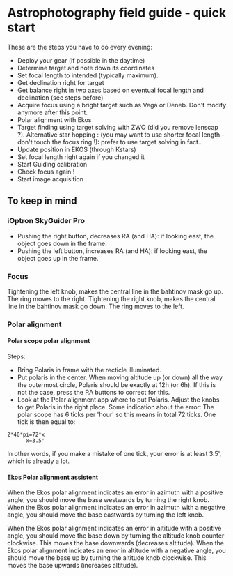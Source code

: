 # Astrophotography field guide - quick start
These are the steps you have to do every evening:
- Deploy your gear (if possible in the daytime)
- Determine target and note down its coordinates
- Set focal length to intended (typically maximum).
- Get declination right for target
- Get balance right in two axes based on eventual focal length and declination (see steps before)
- Acquire focus using a bright target such as Vega or Deneb. Don't modify anymore after this point. 
- Polar alignment with Ekos
- Target finding using target solving with ZWO (did you remove lenscap ?). 
	Alternative star hopping : (you may want to use shorter focal length - don't touch the focus ring !): prefer to use target solving in fact..
- Update position in EKOS (through Kstars)
- Set focal length right again if you changed it
- Start Guiding calibration
- Check focus again !
- Start image acquisition

## To keep in mind
### iOptron SkyGuider Pro
- Pushing the right button, decreases RA (and HA): if looking east, the object goes down in the frame.
- Pushing the left button, increases RA (and HA): if looking east, the object goes up in the frame.

### Focus
Tightening the left knob, makes the central line in the bahtinov mask go up. The ring moves to the right.
Tightening the right knob, makes the central line in the bahtinov mask go down. The ring moves to the left.

### Polar alignment
#### Polar scope polar alignment
Steps:
- Bring Polaris in frame with the recticle illuminated.
- Put polaris in the center. When moving altitude up (or down) all the way the outermost circle, Polaris should be exactly at 12h (or 6h).
  If this is not the case, press the RA buttons to correct for this.
- Look at the Polar alignment app where to put Polaris. Adjust the knobs to get Polaris in the right place. Some indication about the error: 
  The polar scope has 6 ticks per 'hour' so this means in total 72 ticks. One tick is then equal to: 
```
2*40*pi=72*x
      x=3.5'
```
  In other words, if you make a mistake of one tick, your error is at least 3.5', which is already a lot.

#### Ekos Polar alignment assistent
When the Ekos polar alignment indicates an error in azimuth with a positive angle, you should move the base
westwards by turning the right knob. 
When the Ekos polar alignment indicates an error in azimuth with a negative angle, you should move the base
eastwards by turning the left knob. 

When the Ekos polar alignment indicates an error in altitude with a positive angle, you should move the base
down by turning the altitude knob counter clockwise. This moves the base downwards (decreases altitude). 
When the Ekos polar alignment indicates an error in altitude with a negative angle, you should move the base
up by turning the altitude knob clockwise. This moves the base upwards (increases altitude).


